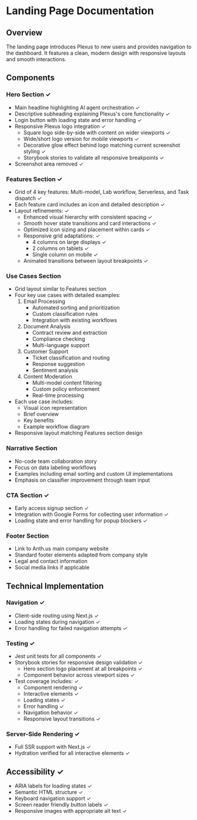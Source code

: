 # Landing Page Documentation

## Overview
The landing page introduces Plexus to new users and provides navigation to the dashboard. It features a clean, modern design with responsive layouts and smooth interactions.

## Components

### Hero Section ✓
- Main headline highlighting AI agent orchestration ✓
- Descriptive subheading explaining Plexus's core functionality ✓
- Login button with loading state and error handling ✓
- Responsive Plexus logo integration ✓
  - Square logo side-by-side with content on wider viewports ✓
  - Wide/short logo version for mobile viewports ✓
  - Decorative glow effect behind logo matching current screenshot styling ✓
  - Storybook stories to validate all responsive breakpoints ✓
- Screenshot area removed ✓

### Features Section ✓
- Grid of 4 key features: Multi-model, Lab workflow, Serverless, and Task dispatch ✓
- Each feature card includes an icon and detailed description ✓
- Layout refinements: ✓
  - Enhanced visual hierarchy with consistent spacing ✓
  - Smooth hover state transitions and card interactions ✓
  - Optimized icon sizing and placement within cards ✓
  - Responsive grid adaptations: ✓
    - 4 columns on large displays ✓
    - 2 columns on tablets ✓
    - Single column on mobile ✓
  - Animated transitions between layout breakpoints ✓

### Use Cases Section
- Grid layout similar to Features section
- Four key use cases with detailed examples:
  1. Email Processing
     - Automated sorting and prioritization
     - Custom classification rules
     - Integration with existing workflows
  2. Document Analysis
     - Contract review and extraction
     - Compliance checking
     - Multi-language support
  3. Customer Support
     - Ticket classification and routing
     - Response suggestion
     - Sentiment analysis
  4. Content Moderation
     - Multi-model content filtering
     - Custom policy enforcement
     - Real-time processing
- Each use case includes:
  - Visual icon representation
  - Brief overview
  - Key benefits
  - Example workflow diagram
- Responsive layout matching Features section design

### Narrative Section
- No-code team collaboration story
- Focus on data labeling workflows
- Examples including email sorting and custom UI implementations
- Emphasis on classifier improvement through team input

### CTA Section ✓
- Early access signup section ✓
- Integration with Google Forms for collecting user information ✓
- Loading state and error handling for popup blockers ✓

### Footer Section
- Link to Anth.us main company website
- Standard footer elements adapted from company style
- Legal and contact information
- Social media links if applicable

## Technical Implementation

### Navigation ✓
- Client-side routing using Next.js ✓
- Loading states during navigation ✓
- Error handling for failed navigation attempts ✓

### Testing ✓
- Jest unit tests for all components ✓
- Storybook stories for responsive design validation ✓
  - Hero section logo placement at all breakpoints ✓
  - Component behavior across viewport sizes ✓
- Test coverage includes: ✓
  - Component rendering ✓
  - Interactive elements ✓
  - Loading states ✓
  - Error handling ✓
  - Navigation behavior ✓
  - Responsive layout transitions ✓

### Server-Side Rendering ✓
- Full SSR support with Next.js ✓
- Hydration verified for all interactive elements ✓

## Accessibility ✓
- ARIA labels for loading states ✓
- Semantic HTML structure ✓
- Keyboard navigation support ✓
- Screen reader friendly button labels ✓
- Responsive images with appropriate alt text ✓
